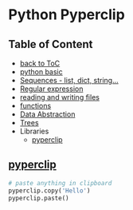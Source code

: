 # Python Pyperclip

## Table of Content
 * [back to ToC](./table_of_content.md)
 * [python basic](./py_basics.md)
 * [Sequences - list, dict, string...](./py_sequences.md)
 * [Regular expression](./py_regular_exp.md)
 * [reading and writing files](./py_io.md)
 * [functions](./py_functions.md)
 * [Data Abstraction](./py_data_abstraction.md)
 * [Trees](./py_trees.md)
 * Libraries
   * [pyperclip](./py_lib_pyperclip.md)

## [pyperclip](https://pypi.python.org/pypi/pyperclip)
```python
# paste anything in clipboard
pyperclip.copy('Hello')
pyperclip.paste()
```
